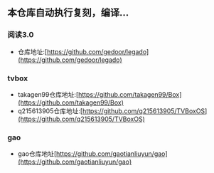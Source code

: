 ## 本仓库自动执行复刻，编译...

### 阅读3.0
- 仓库地址:[https://github.com/gedoor/legado](https://github.com/gedoor/legado)
### tvbox
- takagen99仓库地址:[https://github.com/takagen99/Box](https://github.com/takagen99/Box)
- q215613905仓库地址:[https://github.com/q215613905/TVBoxOS](https://github.com/q215613905/TVBoxOS)
### gao
- gao仓库地址[https://github.com/gaotianliuyun/gao](https://github.com/gaotianliuyun/gao)
